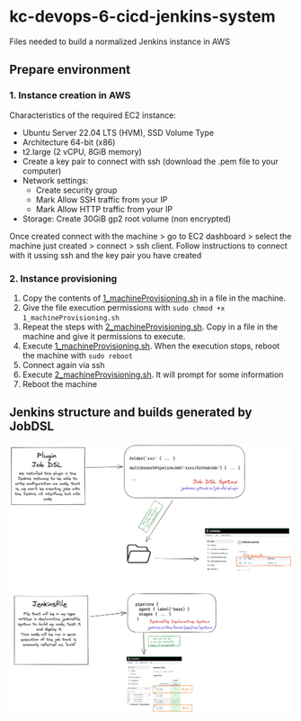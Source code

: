 # kc-devops-6-cicd-jenkins-system

Files needed to build a normalized Jenkins instance in AWS

## Prepare environment

### 1. Instance creation in AWS

Characteristics of the required EC2 instance:
- Ubuntu Server 22.04 LTS (HVM), SSD Volume Type
- Architecture 64-bit (x86)
- t2.large (2 vCPU, 8GiB memory)
- Create a key pair to connect with ssh (download the .pem file to your computer)
- Network settings:
  - Create security group
  - Mark Allow SSH traffic from your IP
  - Mark Allow HTTP traffic from your IP
- Storage: Create 30GiB gp2 root volume (non encrypted)

Once created connect with the machine > go to EC2 dashboard > select the machine just created > connect > ssh client. Follow instructions to connect with it ussing ssh and the key pair you have created

### 2. Instance provisioning
1. Copy the contents of [1_machineProvisioning.sh](./1_machineProvisioning.sh) in a file in the machine.
1. Give the file execution permissions with `sudo chmod +x 1_machineProvisioning.sh`
1. Repeat the steps with [2_machineProvisioning.sh](./2_machineProvisioning.sh). Copy in a file in the machine and give it permissions to execute.
1. Execute [1_machineProvisioning.sh](./1_machineProvisioning.sh). When the execution stops, reboot the machine with `sudo reboot`
1. Connect again via ssh
1. Execute [2_machineProvisioning.sh](./2_machineProvisioning.sh). It will prompt for some information
6. Reboot the machine

## Jenkins structure and builds generated by JobDSL
![Diagram](./Diagram.png)
